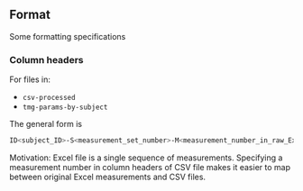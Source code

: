 ## Format
Some formatting specifications

### Column headers
For files in:
- `csv-processed`
- `tmg-params-by-subject`

The general form is
```sh
ID<subject_ID>-S<measurement_set_number>-M<measurement_number_in_raw_Excel>
```
Motivation: Excel file is a single sequence of measurements.
Specifying a measurement number in column headers of CSV file makes it easier to map between original Excel measurements and CSV files.
